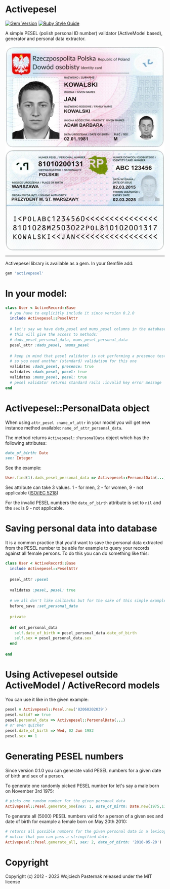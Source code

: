 # Activepesel

[![Gem Version](https://badge.fury.io/rb/activepesel.svg)](https://badge.fury.io/rb/activepesel)
[![Ruby Style Guide](https://img.shields.io/badge/code_style-rubocop-brightgreen.svg)](https://github.com/rubocop/rubocop)

A simple PESEL (polish personal ID number) validator (ActiveModel based), generator and personal data extractor.

![](./media/id.jpg)

----------

Activepesel library is available as a gem. In your Gemfile add:

```ruby
gem 'activepesel'
```

# In your model:

```ruby
class User < ActiveRecord::Base
  # you have to explicitly include it since version 0.2.0
  include Activepesel::PeselAttr

  # let's say we have dads_pesel and mums_pesel columns in the database
  # this will give the access to methods: 
  # dads_pesel_personal_data, mums_pesel_personal_data
  pesel_attr :dads_pesel, :mums_pesel

  # keep in mind that pesel validator is not performing a presence test
  # so you need another (standard) validation for this one
  validates :dads_pesel, presence: true
  validates :dads_pesel, pesel: true
  validates :mums_pesel, pesel: true
  # pesel validator returns standard rails :invalid key error message
end
```

# Activepesel::PersonalData object

When using ```attr_pesel :name_of_attr``` in your model you will get new instance method available: ```name_of_attr_personal_data```.

The method returns ```Activepesel::PersonalData``` object which has the following attributes:

```ruby
date_of_birth: Date
sex: Integer
```
See the example:

```ruby
User.find(1).dads_pesel_personal_data => Activepesel::PersonalData(...)
```


Sex attribute can take 3 values. 1 - for men, 2 - for women, 9 - not applicable ([ISO/IEC 5218](http://en.wikipedia.org/wiki/ISO/IEC_5218))

For the invalid PESEL numbers the ```date_of_birth``` attribute is set to ```nil``` and the ```sex``` is 9 - not applicable.

# Saving personal data into database

It is a common practice that you'd want to save the personal data extracted from the PESEL number to be able for example to query your records against all female persons. To do this you can do something like this:

```ruby
class User < ActiveRecord::Base
  include Activepesel::PeselAttr

  pesel_attr :pesel
  
  validates :pesel, pesel: true

  # we all don't like callbacks but for the sake of this simple example we can live with it
  before_save :set_personal_data

  private

  def set_personal_data
    self.date_of_birth = pesel_personal_data.date_of_birth
    self.sex = pesel_personal_data.sex
  end
  
end

```

# Using Activepesel outside ActiveModel / ActiveRecord models

You can use it like in the given example:

```ruby
pesel = Activepesel::Pesel.new('82060202039')
pesel.valid? => true
pesel.personal_data => Activepesel::PersonalData(...)
# or even quicker
pesel.date_of_birth => Wed, 02 Jun 1982
pesel.sex => 1
```  
# Generating PESEL numbers

Since version 0.1.0 you can generate valid PESEL numbers for a given date of birth and sex of a person.

To generate one randomly picked PESEL number for let's say a male born on November 3rd 1975:

```ruby
# picks one random number for the given personal data
Activepesel::Pesel.generate_one(sex: 1, date_of_birth: Date.new(1975,11,3))
````

To generate all (5000) PESEL numbers valid for a person of a given sex and date of birth for example a female born on May 20th 2010:

```ruby
# returns all possible numbers for the given personal data in a lexicographic order
# notice that you can pass a stringified date.
Activepesel::Pesel.generate_all, sex: 2, date_of_birth: '2010-05-20')
```

# Copyright

Copyright (c) 2012 - 2023 Wojciech Pasternak released under the MIT license







